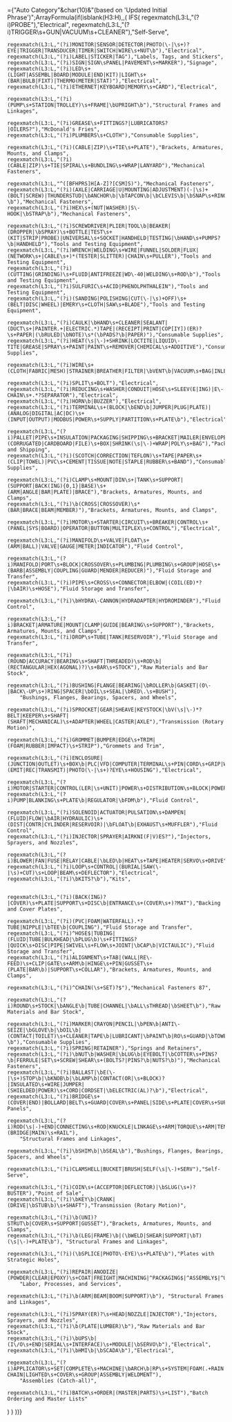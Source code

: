 ={"Auto Category"&char(10)&"(based on 'Updated Initial Phrase')";ArrayFormula(if(isblank(H3:H),,(
  IFS(
    regexmatch(L3:L,"(?i)PROBE"),"Electrical",
    regexmatch(L3:L,"(?i)TRIGGER\s+GUN|VACUUM\s+CLEANER"),"Self-Serve",

    regexmatch(L3:L,"(?i)MONITOR|SENSOR|DETECTOR|PHOTO(\-|\s+)?EYE|TRIGGER|TRANSDUCER|TIMER|SWITCH|WIRE\s+NUT\b"),"Electrical",
    regexmatch(L3:L,"(?i)LABEL|STICKER|TAG"),"Labels, Tags, and Stickers",
    regexmatch(L3:L,"(?i)SIGN|SIGN\sPANEL|PAVEMENT\s+MARKER"),"Signage",
    regexmatch(L3:L,"(?i)LED\s+(LIGHT|ASSEMBL|BOARD|MODULE|END|KIT)|LIGHT\s+(BAR|BULB|FIXT)|THERMO(METER|STAT)"),"Electrical",
    regexmatch(L3:L,"(?i)ETHERNET|KEYBOARD|MEMORY\s+CARD"),"Electrical",

    regexmatch(L3:L,"(?i)(PUMP\s+STATION|TROLLEY)\s+FRAME|\bUPRIGHT\b"),"Structural Frames and Linkages",
    
    regexmatch(L3:L,"(?i)GREASE\s+FITTINGS?|LUBRICATORS?|OILERS?"),"McDonald's Fries",
    regexmatch(L3:L,"(?i)PLUMBERS\s+CLOTH"),"Consumable Supplies",

    regexmatch(L3:L,"(?i)(CABLE|ZIP)\s+TIE\s+PLATE"),"Brackets, Armatures, Mounts, and Clamps",
    regexmatch(L3:L,"(?i)(CABLE|ZIP)\s+TIE|SPIRAL\s+BUNDLING\s+WRAP|LANYARD"),"Mechanical Fasteners",

    regexmatch(L3:L,"^([BFHPRS]H[A-Z]?[CSM]S)"),"Mechanical Fasteners",
    regexmatch(L3:L,"(?i)(AXLE|CARRIAGE|U|MOUNTING|ADJUSTMENT)(-|\s)+(BOLT|SCREW)|THUNDERSTUD|\bANCHOR\b|\bTAPCON\b|\bCLEVIS\b|\bSNAP\s+RINGS?\b"),"Mechanical Fasteners",
    regexmatch(L3:L,"(?i)HEX\s+(NUT|WASHER)|S\-HOOK|\bSTRAP\b"),"Mechanical Fasteners",

    regexmatch(L3:L,"(?i)SCREWDRIVER|PLIER|TOOL\b|BEAKER|(DROPPER|\bSPRAY)\s+BOTTLE|TEST\s+(KIT|STRIP|PROBE)|UNIVERSAL\s+SOCKET|HANDHELD|TESTING|\bHAND\s+PUMPS?\b|HANDHELD"),"Tools and Testing Equipment",
    regexmatch(L3:L,"(?i)WRENCH|WELDING\s+WIRE|FUNNEL|SOLDER|FLUX|(NETWORK\s+|CABLE\s+)*(TESTER|SLITTER)|CHAIN\s+PULLER"),"Tools and Testing Equipment",
    regexmatch(L3:L,"(?i)(CUTTING|GRINDING)\s+FLUID|ANTIFREEZE|WD\-40|WELDING\s+ROD\b"),"Tools and Testing Equipment",
    regexmatch(L3:L,"(?i)SULFURIC\s+ACID|PHENOLPHTHALEIN"),"Tools and Testing Equipment",
    regexmatch(L3:L,"(?i)(SANDING|POLISHING|CUT(\-|\s)+OFF)\s+(BELT|DISC|WHEEL)|EMERY\s+CLOTH|SAW\s+BLADE"),"Tools and Testing Equipment",

    regexmatch(L3:L,"(?i)CAULK|\bHAND\s+CLEANER|SEALANT|(DUCT\s+|PAINTER.+|ELECTRIC.*)TAPE|(RECEIPT|PRINT|COP[IY])(ER)?\s+PAPER|(\bRULED|\bNOTE)\s*(\bPADS?\b|PAPER)"),"Consumable Supplies",
    regexmatch(L3:L,"(?i)HEAT(\s|\-)+SHRINK|LOCTITE|LIQUID\-TITE|GREASE|SPRAY\s+PAINT|PAINT\s+REMOVER|CHEMICAL\s+ADDITIVE"),"Consumable Supplies",

    regexmatch(L3:L,"(?i)WIRE\s+(CLOTH|FABRIC|MESH)|STRAINER|BREATHER|FILTER|\bVENT\b|VACUUM\s+BAG|INLET\s+SCREEN"),"Filtration",

    regexmatch(L3:L,"(?i)SPLIT\s+BOLT"),"Electrical",
    regexmatch(L3:L,"(?i)REDUCING\s+WASHER|CONDUIT|HOSE\s+SLEEV(E|ING)|E\-CHAIN\s+.*?SEPARATOR"),"Electrical",
    regexmatch(L3:L,"(?i)HORN\b|BUZZER"),"Electrical",
    regexmatch(L3:L,"(?i)TERMINAL\s+(BLOCK|\bEND\b|JUMPER|PLUG|PLATE)|(ANALOG|DIGITAL|AC|DC)\s+(INPUT|OUTPUT)|MODBUS|POWER\s+SUPPLY|PARTITION\s+PLATE\b"),"Electrical",

    regexmatch(L3:L,"(?i)PALLET|PIPE\s+INSULATION|PACKAGING|SHIPPING\s+BRACKET|MAILER|ENVELOPE|(CORRUGATED|CARDBOARD|FILE)\s+BOX|SHRINK(\s|\-)+WRAP|POLY\s+BAG"),"Packaging and Shipping",
    regexmatch(L3:L,"(?i)(SCOTCH|CORRECTION|TEFLON)\s+TAPE|PAPER\s+(CLIP|TOWEL)|PVC\s+CEMENT|TISSUE|NOTE|STAPLE|RUBBER\s+BAND"),"Consumable Supplies",

    regexmatch(L3:L,"(?i)CLAMP\s+MOUNT|DIN\s+|TANK\s+SUPPORT|(SUPPORT|BACK(ING){0,1}|BASE)\s+(ARM|ANGLE|BAR|PLATE)|BRACE"),"Brackets, Armatures, Mounts, and Clamps",
    regexmatch(L3:L,"(?i)\b(CROSS|CROSSOVER)\s*(BAR|BRACE|BEAM|MEMBER)"),"Brackets, Armatures, Mounts, and Clamps",
    
    regexmatch(L3:L,"(?i)MOTOR\s+STARTER|CIRCUIT\s+BREAKER|CONTROL\s+(PANEL|SYS|BOARD)|OPERATOR|BUTTON|MULTIPLEX\s+CONTROL"),"Electrical",
    
    regexmatch(L3:L,"(?i)MANIFOLD\s+VALVE|FLOAT\s+(ARM|BALL)|VALVE|GAUGE|METER|INDICATOR"),"Fluid Control",
    
    regexmatch(L3:L,"(?i)MANIFOLD|PORT\s+BLOCK|CROSSOVER\s+PLUMBING|PLUMBING\s+GROUP|HOSE\s+(BARB|ASSEMBLY|COUPLING|GUARD|MENDER|REDUCER)"),"Fluid Storage and Transfer",
    regexmatch(L3:L,"(?i)PIPE\s+CROSS\s+CONNECTOR|ELBOW|(COIL(ED)*?|\bAIR)\s+HOSE"),"Fluid Storage and Transfer",
    
    regexmatch(L3:L,"(?i)\bHYDRA\-CANNON|HYDRADAPTER|HYDROMINDER"),"Fluid Control",

    regexmatch(L3:L,"(?i)BRACKET|ARMATURE|MOUNT|CLAMP|GUIDE|BEARING\s+SUPPORT"),"Brackets, Armatures, Mounts, and Clamps",
    regexmatch(L3:L,"(?i)DROP\s+TUBE|TANK|RESERVOIR"),"Fluid Storage and Transfer", 
    
    regexmatch(L3:L,"(?i)(ROUND|ACCURACY|BEARING\s+SHAFT|THREADED)\s+ROD\b|(RECTANGULAR|HEX(AGONAL)?)\s+BAR\s+STOCK"),"Raw Materials and Bar Stock",

    regexmatch(L3:L,"(?i)BUSHING|FLANGE|BEARING|\bROLLER\b|GASKET|(O\-|BACK\-UP\s+)RING|SPACER|\bOIL\s+SEAL|\bRED\.\s+BUSH"),
        "Bushings, Flanges, Bearings, Spacers, and Wheels",

    regexmatch(L3:L,"(?i)SPROCKET|GEAR|SHEAVE|KEYSTOCK|\bV(\s|\-)*?BELT|KEEPER\s+SHAFT|(SHAFT|MECHANICAL)\s+ADAPTER|WHEEL|CASTER|AXLE"),"Transmission (Rotary Motion)",
    
    regexmatch(L3:L,"(?i)GROMMET|BUMPER|EDGE\s+TRIM|(FOAM|RUBBER|IMPACT)\s+STRIP"),"Grommets and Trim",

    regexmatch(L3:L,"(?i)ENCLOSURE|(JUNCTION|OUTLET)\s+BOX\b|PLC|VFD|COMPUTER|TERMINAL\s+PIN|CORD\s+GRIP|WIRE\s+DUCT|EYE\s+(EMIT|REC|TRANSMIT)|PHOTO(\-|\s+)?EYE\s+HOUSING"),"Electrical",
      
    regexmatch(L3:L,"(?i)MOTOR|STARTER|CONTROL(LER|\s+UNIT)|POWER\s+DISTRIBUTION\s+BLOCK|POWER\s+REGULATOR"),"Electrical",
    regexmatch(L3:L,"(?i)PUMP|BLANKING\s+PLATE\b|REGULATOR|\bFDM\b"),"Fluid Control",

    regexmatch(L3:L,"(?i)SOLENOID|ACTUATOR|PULSATION\s+DAMPEN|(FLUID|FLOW|\bAIR|HYDRAULIC)\s+(DIST|CONTR|CYLINDER|RESERVOIR)|\bFLOAT\b|EXHAUST\s+MUFFLER"),"Fluid Control",
    regexmatch(L3:L,"(?i)INJECTOR|SPRAYER|AIRKNI(F|V)ES?"),"Injectors, Sprayers, and Nozzles",

    regexmatch(L3:L,"(?i)BLOWER|FAN|FUSE|RELAY|CABLE|\bLED\b|HEAT\s+TAPE|HEATER|SERVO\s+DRIVE"),"Electrical",
    regexmatch(L3:L,"(?i)LOOP\s+CONTROL|(BURIAL|SAW(\-|\s)+CUT)\s+LOOP|BEAM\s+DEFLECTOR"),"Electrical",
    regexmatch(L3:L,"(?i)\bKITS?\b"),"Kits",
    

    regexmatch(L3:L,"(?i)(BACK(ING)?|COVER)\s+PLATE|SUPPORT\s+DISC\b|ENTRANCE\s+(COVER\s+)?MAT"),"Backing and Cover Plates",

    regexmatch(L3:L,"(?i)(PVC|FOAM|WATERFALL).*?TUBE|NIPPLE|\bTEE\b|COUPLING"),"Fluid Storage and Transfer",
    regexmatch(L3:L,"(?i)^HOSE$|TUBING|(FLUID|TUBE|BULKHEAD|\bPLUG\b)\s+FITTINGS?|QUICK\s+DISC|PIPE|SWIVEL\s+FLOW\s+JOINT|\bCAP\b|VICTAULIC"),"Fluid Storage and Transfer",
    regexmatch(L3:L,"(?i)ALIGNMENT\s+TAB|(WALL|RE\-FEED)\s+CLIP|GATE\s+ARM\b|HINGE\s+PIN|GUSSET\s+(PLATE|BAR\b)|SUPPORT\s+COLLAR"),"Brackets, Armatures, Mounts, and Clamps",

    regexmatch(L3:L,"(?i)^CHAIN(\s+SET)?$"),"Mechanical Fasteners 87",

    regexmatch(L3:L,"(?i)ROUND\s+STOCK|\bANGLE\b|TUBE|CHANNEL|\bALL\sTHREAD|\bSHEET\b"),"Raw Materials and Bar Stock",

    regexmatch(L3:L,"(?i)MARKER|CRAYON|PENCIL|\bPEN\b|ANTI\-SEIZE|\bGLOVE\b|\bOIL\b|(CONTACT|TOILET)\s+CLEANER|TAPE\b|LUBRICANT|\bPAINT\b|RO\s+GUARD|\bTOWELS?\b"),"Consumable Supplies",
    regexmatch(L3:L,"(?i)SPRING|RETAINER"),"Springs and Retainers",
    regexmatch(L3:L,"(?i)\bNUT\b|WASHER|\bLUG\b|EYEBOLT|\bCOTTER\s+PINS?\b|FERRULE|SET\s+SCREW|SHEAR\s+(BOLTS?|PINS?\b|NUTS?\b)"),"Mechanical Fasteners",
    regexmatch(L3:L,"(?i)BALLAST|\bE(\-|\s+)STOP\b|\bKNOB\b|\bLAMP\b|CONTACT(OR|\s+BLOCK)?|INSULATED\s+WIRE|JUMPER|(SHIELDED|POWER)\s+CORD|CORDSET|\bELECTRIC(AL)?\b"),"Electrical",
    regexmatch(L3:L,"(?i)BRIDGE\s+(COVER|END)|BOLLARD|BELT\s+GUARD|COVER\s+PANEL|SIDE\s+PLATE|COVER\s+SUPPORT\s+DISC"),"Body Panels",

    regexmatch(L3:L,"(?i)ROD(\s|-)+END|CONNECTING\s+ROD|KNUCKLE|LINKAGE\s+ARM|TORQUE\s+ARM|TENSION\s+CYLINDER|TOP\s+BEAM|(BRIDGE|MAIN)\s+RAIL"),
        "Structural Frames and Linkages",

    regexmatch(L3:L,"(?i)\bSHIM\b|\bSEAL\b"),"Bushings, Flanges, Bearings, Spacers, and Wheels",

    regexmatch(L3:L,"(?i)CLAMSHELL|BUCKET|BRUSH|SELF(\s|\-)+SERV"),"Self-Serve",
    
    regexmatch(L3:L,"(?i)COIN\s+(ACCEPTOR|DEFLECTOR)|\bSLUG(\s+)?BUSTER"),"Point of Sale",
    regexmatch(L3:L,"(?i)\bKEY\b|CRANK|(DRIVE|\bSTUB\b)\s+SHAFT"),"Transmission (Rotary Motion)",

    regexmatch(L3:L,"(?i)\b(UNI)?STRUT\b|COVER\s+SUPPORT|GUSSET"),"Brackets, Armatures, Mounts, and Clamps",
    regexmatch(L3:L,"(?i)\b(LEG|FRAME)\b|(\bWELD|SHEAR|SUPPORT|\bT)(\s|\-)+PLATE\b"), "Structural Frames and Linkages",

    regexmatch(L3:L,"(?i)(\bSPLICE|PHOTO\-EYE)\s+PLATE\b"),"Plates with Strategic Holes",

    regexmatch(L3:L,"(?i)REPAIR|ANODIZE|(POWDER|CLEAR|EPOXY)\s+COAT|FREIGHT|MACHINING|^PACKAGING$|^ASSEMBLY$|^U\.L\.\s+APPROVED\s+ASSEMBLY$|PURCHASING|RECEIVING|POLISHING|BLASTING|SHIPPING|LOADING|TRANSPORTATION|WELDING"),
        "Labor, Processes, and Services",

    regexmatch(L3:L,"(?i)\b(ARM|BEAM|BOOM|SUPPORT)\b"), "Structural Frames and Linkages",

    regexmatch(L3:L,"(?i)SPRAY(ER)?\s+HEAD|NOZZLE|INJECTOR"),"Injectors, Sprayers, and Nozzles",
    regexmatch(L3:L,"(?i)\b(PLATE|LUMBER)\b"),"Raw Materials and Bar Stock",
    regexmatch(L3:L,"(?i)\bUPS\b|(I\/O\s+END|SERIAL\s+INTERFACE)\s+MODULE|\bSERVO\b"),"Electrical",
    regexmatch(L3:L,"(?i)\bHMI\b|\bSCADA\b"),"Electrical",

    regexmatch(L3:L,"(?i)APPLICATOR\s+SET|COMPLETE\s+MACHINE|\bARCH\b|RP\s+SYSTEM|FOAM(.+RAIN|.*WATERFALL)|E\-CHAIN|LIGHTED\s+COVER\s+GROUP|ASSEMBLY|WELDMENT"),
        "Assemblies (Catch-all)",

    regexmatch(L3:L,"(?i)BATCH\s+ORDER|(MASTER|PARTS)\s+LIST"),"Batch Ordering and Master Lists"
   )
  )
))}